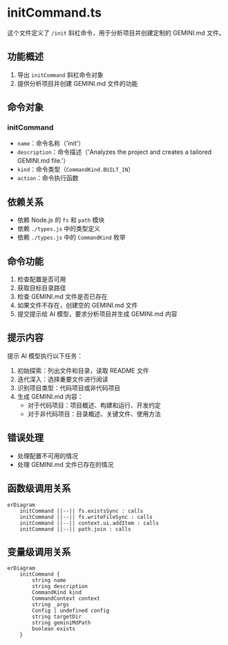 # initCommand.ts

这个文件定义了 `/init` 斜杠命令，用于分析项目并创建定制的 GEMINI.md 文件。

## 功能概述

1. 导出 `initCommand` 斜杠命令对象
2. 提供分析项目并创建 GEMINI.md 文件的功能

## 命令对象

### initCommand
- `name`：命令名称（'init'）
- `description`：命令描述（'Analyzes the project and creates a tailored GEMINI.md file.'）
- `kind`：命令类型（`CommandKind.BUILT_IN`）
- `action`：命令执行函数

## 依赖关系

- 依赖 Node.js 的 `fs` 和 `path` 模块
- 依赖 `./types.js` 中的类型定义
- 依赖 `./types.js` 中的 `CommandKind` 枚举

## 命令功能

1. 检查配置是否可用
2. 获取目标目录路径
3. 检查 GEMINI.md 文件是否已存在
4. 如果文件不存在，创建空的 GEMINI.md 文件
5. 提交提示给 AI 模型，要求分析项目并生成 GEMINI.md 内容

## 提示内容

提示 AI 模型执行以下任务：
1. 初始探索：列出文件和目录，读取 README 文件
2. 迭代深入：选择重要文件进行阅读
3. 识别项目类型：代码项目或非代码项目
4. 生成 GEMINI.md 内容：
   - 对于代码项目：项目概述、构建和运行、开发约定
   - 对于非代码项目：目录概述、关键文件、使用方法

## 错误处理

- 处理配置不可用的情况
- 处理 GEMINI.md 文件已存在的情况

## 函数级调用关系

```mermaid
erDiagram
    initCommand ||--|| fs.existsSync : calls
    initCommand ||--|| fs.writeFileSync : calls
    initCommand ||--|| context.ui.addItem : calls
    initCommand ||--|| path.join : calls
```

## 变量级调用关系

```mermaid
erDiagram
    initCommand {
        string name
        string description
        CommandKind kind
        CommandContext context
        string _args
        Config | undefined config
        string targetDir
        string geminiMdPath
        boolean exists
    }
```